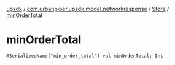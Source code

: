 [upsdk](../../index.md) / [com.urbanpiper.upsdk.model.networkresponse](../index.md) / [Store](index.md) / [minOrderTotal](./min-order-total.md)

# minOrderTotal

`@SerializedName("min_order_total") val minOrderTotal: `[`Int`](https://kotlinlang.org/api/latest/jvm/stdlib/kotlin/-int/index.html)